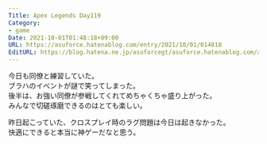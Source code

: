 ```yaml
---
Title: Apex Legends Day119
Category:
- game
Date: 2021-10-01T01:48:18+09:00
URL: https://asuforce.hatenablog.com/entry/2021/10/01/014818
EditURL: https://blog.hatena.ne.jp/asuforcegt/asuforce.hatenablog.com/atom/entry/13574176438017654395
---
```


今日も同僚と練習していた。  
ブラハのイベントが謎で笑ってしまった。  
後半は、お強い同僚が参戦してくれてめちゃくちゃ盛り上がった。  
みんなで切磋琢磨できるのはとても楽しい。

昨日起こっていた、クロスプレイ時のラグ問題は今日は起きなかった。  
快適にできると本当に神ゲーだなと思う。
